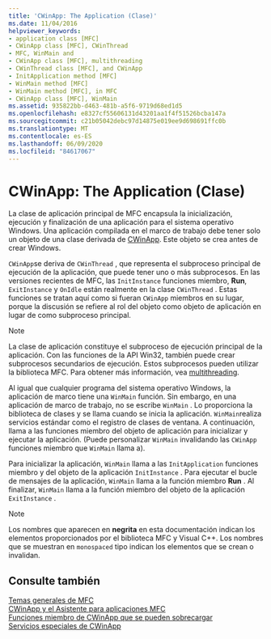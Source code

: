 ```yaml
---
title: 'CWinApp: The Application (Clase)'
ms.date: 11/04/2016
helpviewer_keywords:
- application class [MFC]
- CWinApp class [MFC], CWinThread
- MFC, WinMain and
- CWinApp class [MFC], multithreading
- CWinThread class [MFC], and CWinApp
- InitApplication method [MFC]
- WinMain method [MFC]
- WinMain method [MFC], in MFC
- CWinApp class [MFC], WinMain
ms.assetid: 935822bb-d463-481b-a5f6-9719d68ed1d5
ms.openlocfilehash: e8327cf55606131d43201aa1f4f51526bcba147a
ms.sourcegitcommit: c21b05042debc97d14875e019ee9d698691ffc0b
ms.translationtype: MT
ms.contentlocale: es-ES
ms.lasthandoff: 06/09/2020
ms.locfileid: "84617067"
---
```

# <a name="cwinapp-the-application-class"></a>CWinApp: The Application (Clase)

La clase de aplicación principal de MFC encapsula la inicialización, ejecución y finalización de una aplicación para el sistema operativo Windows. Una aplicación compilada en el marco de trabajo debe tener solo un objeto de una clase derivada de [CWinApp](reference/cwinapp-class.md). Este objeto se crea antes de crear Windows.

`CWinApp`se deriva de `CWinThread` , que representa el subproceso principal de ejecución de la aplicación, que puede tener uno o más subprocesos. En las versiones recientes de MFC, las `InitInstance` funciones miembro, **Run**, `ExitInstance` y `OnIdle` están realmente en la clase `CWinThread` . Estas funciones se tratan aquí como si fueran `CWinApp` miembros en su lugar, porque la discusión se refiere al rol del objeto como objeto de aplicación en lugar de como subproceso principal.

> [!NOTE]
> La clase de aplicación constituye el subproceso de ejecución principal de la aplicación. Con las funciones de la API Win32, también puede crear subprocesos secundarios de ejecución. Estos subprocesos pueden utilizar la biblioteca MFC. Para obtener más información, vea [multithreading](../parallel/multithreading-support-for-older-code-visual-cpp.md).

Al igual que cualquier programa del sistema operativo Windows, la aplicación de marco tiene una `WinMain` función. Sin embargo, en una aplicación de marco de trabajo, no se escribe `WinMain` . Lo proporciona la biblioteca de clases y se llama cuando se inicia la aplicación. `WinMain`realiza servicios estándar como el registro de clases de ventana. A continuación, llama a las funciones miembro del objeto de aplicación para inicializar y ejecutar la aplicación. (Puede personalizar `WinMain` invalidando las `CWinApp` funciones miembro que `WinMain` llama a).

Para inicializar la aplicación, `WinMain` llama a las `InitApplication` funciones miembro y del objeto de la aplicación `InitInstance` . Para ejecutar el bucle de mensajes de la aplicación, `WinMain` llama a la función miembro **Run** . Al finalizar, `WinMain` llama a la función miembro del objeto de la aplicación `ExitInstance` .

> [!NOTE]
> Los nombres que aparecen en **negrita** en esta documentación indican los elementos proporcionados por el biblioteca MFC y Visual C++. Los nombres que se muestran en `monospaced` tipo indican los elementos que se crean o invalidan.

## <a name="see-also"></a>Consulte también

[Temas generales de MFC](general-mfc-topics.md)<br/>
[CWinApp y el Asistente para aplicaciones MFC](cwinapp-and-the-mfc-application-wizard.md)<br/>
[Funciones miembro de CWinApp que se pueden sobrecargar](overridable-cwinapp-member-functions.md)<br/>
[Servicios especiales de CWinApp](special-cwinapp-services.md)
